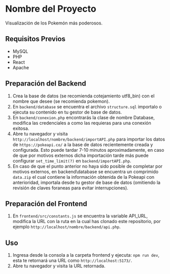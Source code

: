 # Nombre del Proyecto

Visualización de los Pokemón más poderosos.

## Requisitos Previos

- MySQL
- PHP
- React
- Apache

## Preparación del Backend

1. Crea la base de datos (se recomienda cotejamiento utf8_bin) con el nombre que desee (se recomienda pokemon).
2. En `backend/database` se encuentra el archivo `structure.sql` importalo o ejecuta su contenido en tu gestor de base de datos.
3. En `backend/conexion.php` encontrarás la clase de nombre Database, modifica las credenciales a como las requieras para una conexión exitosa.
4. Abre tu navegador y visita `http://localhost/nombre/backend/importAPI.php` para importar los datos de `https://pokeapi.co/` a la base de datos recientemente creada y configurada. Esto puede tardar 7-10 minutos aproximadamente, en caso de que por motivos externos dicha importación tarde más puede configurar `set_time_limit(?)` en `backend/importAPI.php`.
5. En caso de que el punto anterior no haya sido posible de completar por motivos externos, en backend\database se encuentra un comprimido `data.zip` el cual contiene la información obtenida de la Pokeapi con anterioridad, importala desde tu gestor de base de datos (omitiendo la revisión de claves foraneas para evitar interrupciones).

## Preparación del Frontend

1. En `frontend/src/constants.js` se encuentra la variable API_URL, modifica la URL con la ruta en la cual has clonado este repositorio, por ejemplo `http://localhost/nombre/backend/api.php`.

## Uso

1. Ingresa desde la consola a la carpeta frontend y ejecuta: `npm run dev`, esta te retornará una URL como `http://localhost:5173/`.
2. Abre tu navegador y visita la URL retornada.
